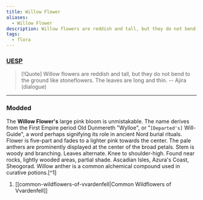 ```yaml
---
title: Willow Flower
aliases:
  - Willow Flower
description: Willow flowers are reddish and tall, but they do not bend to the ground like stoneflowers. The leaves are long and thin.
tags:
  - flora
---
```

### [UESP](https://en.uesp.net/wiki/Morrowind:Willow_Anther)
> [!Quote]
> Willow flowers are reddish and tall, but they do not bend to the ground like stoneflowers. The leaves are long and thin.
> -- Ajira (dialogue)

***
### Modded
The **Willow Flower's** large pink bloom is unmistakable. The name derives from the First Empire period Old Dunmereth "Wylloe", or "`[Departed's]` Will-Guide", a word perhaps signifying its role in ancient Nord burial rituals. Flower is five-part and fades to a lighter pink towards the center. The pale anthers are prominently displayed at the center of the broad petals. Stem is woody and branching. Leaves alternate. Knee to shoulder-high. Found near rocks, lightly wooded areas, partial shade. Ascadian Isles, Azura's Coast, Sheogorad. Willow anther is a common alchemical compound used in curative potions.[^1]

1. [[common-wildflowers-of-vvardenfell|Common Wildflowers of Vvardenfell]]